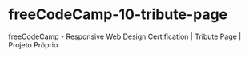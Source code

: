# freeCodeCamp-10-tribute-page
 freeCodeCamp - Responsive Web Design Certification | Tribute Page | Projeto Próprio
